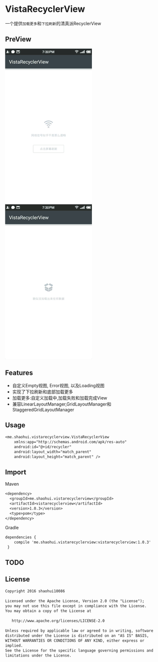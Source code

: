 # VistaRecyclerView
一个提供`加载更多`和`下拉刷新`的清真派RecyclerView
## PreView

![preview1](/preview/vista_recycler_grid.gif)
![preview2](/preview/vista_recycler_linear.gif)

## Features

* 自定义Empty视图, Error视图, 以及Loading视图
* 实现了下拉刷新和底部加载更多
* 加载更多:自定义加载中,加载失败和加载完成View
* 兼容LinearLayoutManager,GridLayoutManager和StaggeredGridLayoutManager

## Usage

    <me.shaohui.vistarecyclerview.VistaRecyclerView
        xmlns:app="http://schemas.android.com/apk/res-auto"
        android:id="@+id/recycler"
        android:layout_width="match_parent"
        android:layout_height="match_parent" />



## Import

Maven

    <dependency>
      <groupId>me.shaohui.vistarecyclerview</groupId>
      <artifactId>vistarecyclerview</artifactId>
      <version>1.0.3</version>
      <type>pom</type>
    </dependency>

    
Gradle

	dependencies {
        compile 'me.shaohui.vistarecyclerview:vistarecyclerview:1.0.3'
     }

## TODO


## License

    Copyright 2016 shaohui10086

    Licensed under the Apache License, Version 2.0 (the "License");
    you may not use this file except in compliance with the License.
    You may obtain a copy of the License at

       http://www.apache.org/licenses/LICENSE-2.0

    Unless required by applicable law or agreed to in writing, software
    distributed under the License is distributed on an "AS IS" BASIS,
    WITHOUT WARRANTIES OR CONDITIONS OF ANY KIND, either express or implied.
    See the License for the specific language governing permissions and
    limitations under the License.
	
 
 
